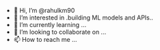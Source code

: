 - 👋 Hi, I’m @rahulkm90
- 👀 I’m interested in .building ML models and APIs..
- 🌱 I’m currently learning ...
- 💞️ I’m looking to collaborate on ...
- 📫 How to reach me ...

<!---
rahulkm90/rahulkm90 is a ✨ special ✨ repository because its `README.md` (this file) appears on your GitHub profile.
You can click the Preview link to take a look at your changes.
--->
